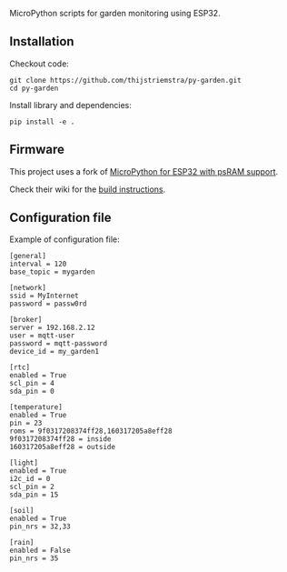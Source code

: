 MicroPython scripts for garden monitoring using ESP32.

Installation
------------

Checkout code:

```
git clone https://github.com/thijstriemstra/py-garden.git
cd py-garden
```

Install library and dependencies:

```
pip install -e .
```

Firmware
--------

This project uses a fork of [MicroPython for ESP32 with psRAM support](https://github.com/loboris/MicroPython_ESP32_psRAM_LoBo).

Check their wiki for the [build instructions](https://github.com/loboris/MicroPython_ESP32_psRAM_LoBo/wiki/build).

Configuration file
------------------

Example of configuration file:

```
[general]
interval = 120
base_topic = mygarden

[network]
ssid = MyInternet
password = passw0rd

[broker]
server = 192.168.2.12
user = mqtt-user
password = mqtt-password
device_id = my_garden1

[rtc]
enabled = True
scl_pin = 4
sda_pin = 0

[temperature]
enabled = True
pin = 23
roms = 9f0317208374ff28,160317205a8eff28
9f0317208374ff28 = inside
160317205a8eff28 = outside

[light]
enabled = True
i2c_id = 0
scl_pin = 2
sda_pin = 15

[soil]
enabled = True
pin_nrs = 32,33

[rain]
enabled = False
pin_nrs = 35
```